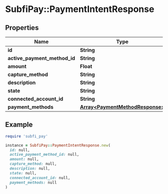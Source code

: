 # SubfiPay::PaymentIntentResponse

## Properties

| Name | Type | Description | Notes |
| ---- | ---- | ----------- | ----- |
| **id** | **String** |  | [optional] |
| **active_payment_method_id** | **String** |  | [optional] |
| **amount** | **Float** |  | [optional] |
| **capture_method** | **String** |  | [optional] |
| **description** | **String** |  | [optional] |
| **state** | **String** |  | [optional] |
| **connected_account_id** | **String** |  | [optional] |
| **payment_methods** | [**Array&lt;PaymentMethodResponse&gt;**](PaymentMethodResponse.md) |  | [optional] |

## Example

```ruby
require 'subfi_pay'

instance = SubfiPay::PaymentIntentResponse.new(
  id: null,
  active_payment_method_id: null,
  amount: null,
  capture_method: null,
  description: null,
  state: null,
  connected_account_id: null,
  payment_methods: null
)
```


